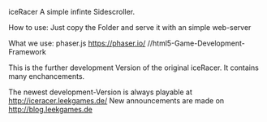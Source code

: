 iceRacer
    A simple infinte Sidescroller.

How to use: 
    Just copy the Folder and serve it with an simple web-server
    
What we use: 
    phaser.js https://phaser.io/ //html5-Game-Development-Framework
    
This is the further development Version of the original iceRacer. It contains many enchancements.

The newest development-Version is always playable at http://iceracer.leekgames.de/
New announcements are made on http://blog.leekgames.de 
